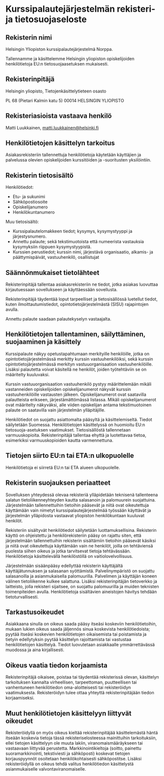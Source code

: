 # Kurssipalautejärjestelmän rekisteri- ja tietosuojaseloste

## Rekisterin nimi

Helsingin Yliopiston kurssipalautejärjestelmä Norppa.

Tallennamme ja käsittelemme Helsingin yliopiston opiskelijoiden henkilötietoja EU:n tietosuojaasetuksen mukaisesti.

## Rekisterinpitäjä

Helsingin yliopisto, Tietojenkäsittelytieteen osasto

PL 68 (Pietari Kalmin katu 5)
00014 HELSINGIN YLIOPISTO

## Rekisteriasioista vastaava henkilö

Matti Luukkainen, matti.luukkainen@helsinki.fi

## Henkilötietojen käsittelyn tarkoitus

Asiakasrekisteriin tallennettuja henkilötietoja käytetään käyttäjien ja palvelussa olevien opiskelijoiden kurssitöiden ja -suoritusten yksilöintiin.

## Rekisterin tietosisältö

Henkilötiedot:

* Etu- ja sukunimi
* Sähköpostiosoite
* Opiskelijanumero
* Henkilökuntanumero

Muu tietosisältö:

* Kurssipalautelomakkeen tiedot; kysymys, kysymystyyppi ja järjestysnumero.
* Annettu palaute; sekä tekstimuotoista että numeerista vastauksia kysymyksiin riippuen kysymystyypistä.
* Kurssien perustiedot; kurssin nimi, järjestävä organisaatio, alkamis- ja päättymispäivät, vastuuhenkilö, osallistujat

## Säännönmukaiset tietolähteet

Rekisterinpitäjä tallentaa asiakasrekisteriin ne tiedot, jotka asiakas luovuttaa kirjautuessaan sovellukseen ja käyttäessään sovellusta.

Rekisterinpitäjä täydentää loput tarpeelliset ja tietosisällössä luetellut tiedot, kuten ilmoittautumistiedot, opintotietojärjestelmästä (SISU) rajapintojen avulla.

Annettu palaute saadaan palautekyselyn vastaajalta.

## Henkilötietojen tallentaminen, säilyttäminen, suojaaminen ja käsittely

Kurssipalaute näkyy opetustapahtumaan merkityille henkilöille, jotka on opintotietojärjestelmässä merkitty kurssin vastuuhenkilöiksi, sekä kurssin opintotietojärjestelmässä merkityn vastuuorganisaation vastuuhenkilöille. Lisäksi palautetta voivat käsitellä ne henkilöt, joiden työtehtäviin se on määritelty kuuluvaksi.

Kurssin vastuuorganisaation vastuuhenkilö pystyy määrittelemään mikäli vastanneiden opiskelijoiden opiskelijanumerot näkyvät kurssin vastuuhenkilöille vastausten jälkeen. Opiskelijanumerot ovat saatavilla palautteista erikseen, järjestämättömässä listassa. Mikäli opiskelijanumerot ovat määritelty näkyväksi, alle viiden opiskelijan antama tekstimuotoinen palaute on saatavilla vain järjestelmän ylläpitäjille.

Henkilötiedot on suojattu asiattomalta pääsyltä ja käsittelemiseltä. Tiedot säilytetään Suomessa. Henkilötietojen käsittelyssä on huomioitu EU:n tietosuoja-asetuksen vaatimukset. Tietosisällöstä tallennetaan varmuuskopioita. Rekisterinpitäjä tallentaa ehyttä ja luotettavaa tietoa, esimerkiksi varmuuskopioiden kautta varmennettuna.

## Tietojen siirto EU:n tai ETA:n ulkopuolelle

Henkilötietoja ei siirretä EU:n tai ETA alueen ulkopuolelle.

## Rekisterin suojauksen periaatteet

Sovelluksen yhteydessä olevaa rekisteriä ylläpidetään teknisenä tallenteena salatun tietoliikenneyhteyden kautta salasanoin ja palomuurein suojattuina. 
Järjestelmään tallennettuihin tietoihin pääsevät ja niitä ovat oikeutettuja käyttämään vain nimetyt kurssipalautejärjestelmää työssään käyttävät ja järjestelmän ylläpidosta vastaavat yliopiston henkilökuntaan kuuluvat henkilöt. 

Rekisteriin sisältyvät henkilötiedot säilytetään luottamuksellisina. Rekisterin käyttö on ohjeistettu ja henkilörekisteriin pääsy on rajattu siten, että järjestelmään tallennettuihin rekisterin sisältämiin tietoihin pääsevät käsiksi ja niitä ovat oikeutettuja käyttämään vain ne henkilöt, joilla on tehtäviensä puolesta siihen oikeus ja jotka tarvitsevat tietoja tehtävässään. Henkilötietoja käsittelevällä henkilöstöllä on vaitiolovelvollisuus. 

Järjestelmään sisäänpääsy edellyttää rekisterin käyttäjältä käyttäjätunnuksen ja salasanan syöttämistä. Palvelinympäristö on suojattu salasanoilla ja asianmukaisella palomuurilla. Palvelimen ja käyttäjän koneen välinen tietoliikenne kulkee salattuna. Lisäksi rekisterinpitäjän tietoverkko ja laitteisto, jolla rekisteri sijaitsee, on suojattu palomuurilla ja muiden teknisten toimenpiteiden avulla. Henkilötietoja sisältävien aineistojen hävitys tehdään tietoturvallisesti.

## Tarkastusoikeudet

Asiakkaana sinulla on oikeus saada pääsy itseäsi koskeviin henkilötietoihin, mukaan lukien oikeus saada jäljennös sinua koskevista henkilötiedoista; pyytää itseäsi koskevien henkilötietojen oikaisemista tai poistamista ja tietyin edellytyksin pyytää käsittelyn rajoittamista tai vastustaa henkilötietojen käsittelyä. Tiedot luovutetaan asiakkaalle ymmärrettävässä muodossa ja aina kirjallisesti.

## Oikeus vaatia tiedon korjaamista

Rekisterinpitäjä oikaisee, poistaa tai täydentää rekisterissä olevan, käsittelyn tarkoituksen kannalta virheellisen, tarpeettoman, puutteellisen tai vanhentuneen henkilötiedon oma-aloitteisesti tai rekisteröidyn vaatimuksesta. Rekisteröidyn tulee ottaa yhteyttä rekisterinpitäjään tiedon korjaamiseksi.

## Muut henkilötietojen käsittelyyn liittyvät oikeudet

Rekisteröidyllä on myös oikeus kieltää rekisterinpitäjää käsittelemästä häntä itseään koskevia tietoja tässä rekisteriselosteessa mainittuihin tarkoituksiin, ellei tietojen käsittelyyn ole muuta lakiin, viranomaismääräykseen tai vastaavaan liittyvää perustetta. Markkinointikieltoja (soitto, painettu suoramarkkinointi, tekstiviesti ja sähköposti) koskevat tietojen korjauspyynnöt osoitetaan henkilökohtaisesti sähköpostitse. Lisäksi rekisteröidyllä on oikeus tehdä valitus henkilötiedon käsittelystä asianmukaiselle valvontaviranomaiselle.
